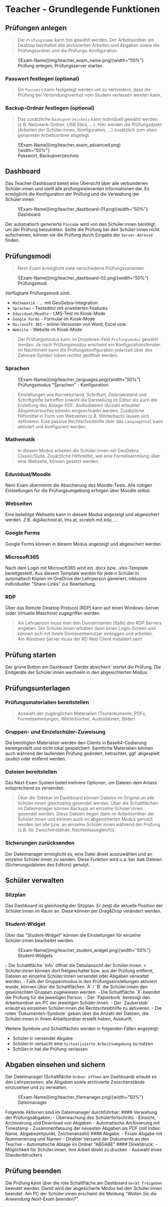# Teacher - Grundlegende Funktionen

## Prüfungen anlegen
> Der `Prüfungsname` kann frei gewählt werden. Der Arbeitsordner am Desktop beinhaltet alle archivierten Arbeiten und Abgaben sowie die Prüfungsordner und die Prüfungs-Konfiguration.
<figure markdown="span">
    ![Exam-Name](img/teacher_exam_name.png){width="50%"}
    <figcaption>Prüfung anlegen, Prüfungsserver starten</figcaption>
</figure>

### Passwort festlegen (optional)
> Ein `Passwort` kann festgelegt werden um zu verhindern, dass die Prüfung bei Verbindungsverlust vom Student verlassen werden kann.

### Backup-Ordner festlegen (optional)
> Das zusätzliche `Backupverzeichnis` kann individuell gewählt werden (z.B. Netzwerk-Ordner, USB Stick, ...). Hier werden die Prüfungsdaten (Arbeiten der Schüler:innen, Konfiguration, ...) zusätzlich zum oben genannten Arbeitsordner abgelegt.
<figure markdown="span">
    ![Exam-Name](img/teacher_exam_advanced.png){width="50%"}
    <figcaption>Passwort, Backupverzeichnis</figcaption>
</figure>

## Dashboard
Das Teacher-Dashboard bietet eine Übersicht über alle verbundenen Schüler:innen und stellt alle prüfungsrelevanten Informationen dar.
Es ermöglicht die Konfiguration der Prüfung und die Verwaltung der Schüler:innen.

<figure markdown="span">
    ![Exam-Name](img/teacher_dashboard-01.png){width="50%"}
    <figcaption>Dashboard</figcaption>
</figure>

Der automatisch generierte `Pincode` wird von den Schüler:innen benötigt, um der Prüfung beizutreten.
Sollte die Prüfung bei den Schüler:innen nicht aufscheinen, können sie die Prüfung durch Eingabe der `Server-Adresse` finden.

## Prüfungsmodi
> Next-Exam ermöglicht viele verschiedene Prüfungsvarianten. 

<figure markdown="span">
    ![Exam-Name](img/teacher_dashboard-02.png){width="50%"}
    <figcaption>Prüfungsmodi</figcaption>
</figure>

Verfügbare Prüfungsmodi sind:

- `Mathematik` - ... mit GeoGebra-Integration
- `Sprachen` - Texteditor mit erweiterten Features
- `Eduvidual/Moodle` - LMS-Test im Kiosk-Mode
- `Google Forms` - Formular im Kiosk-Mode
- `Microsoft 365` - online-Versionen von Word, Excel usw.
- `Website` - Website im Kiosk-Mode

> Der Prüfungsmodus kann im Dropdown-Feld `Prüfungsmodus` gewählt werden. Je nach Prüfungsmodus erscheint ein Konfigurationsfenster. Im Nachhinein kann die Prüfungskonfiguration jederzeit über das Zahnrad-Symbol (oben rechts) geöffnet werden.

### Sprachen

<figure markdown="span">
    ![Exam-Name](img/teacher_languages.png){width="50%"}
    <figcaption>Prüfungsmodus "Sprachen" - Konfiguration</figcaption>
</figure>

> Einstellungen wie Korrekturrand, Schriftart, Zeilenabstand und Schriftgröße betreffen sowohl die Darstellung im Editor als auch die Erstellung des Ablage-PDF. Audiodateien (Anzahl erlaubter Abspielversuche) können eingeschränkt werden. Zusätzliche Hilfsmittel in Form von Webseiten (z.B. Wörterbuch) lassen sich definieren. Eine passive Rechtschreibhilfe über das `LanguageTool` kann aktiviert und konfiguriert werden.

### Mathematik
>In diesem Modus arbeiten die Schüler:innen mit GeoGebra Classic/Suite. Zusätzliche Hilfsmittel, wie eine Formelsammlung über eine Webseite, können gesetzt werden.

### Eduvidual/Moodle
Next-Exam übernimmt die Absicherung des Moodle-Tests. Alle nötigen Einstellungen für die Prüfungsumgebung erfolgen über Moodle selbst.

### Webseiten
Eine beliebige Webseite kann in diesem Modus angezeigt und abgesichert werden. Z.B. digi4school.at, lms.at, scratch.mit.edu, ...

### Google Forms
Google Forms können in diesem Modus angezeigt und abgesichert werden.

### Microsoft365
Nach dem Login mit Microsoft365 wird ein .docx bzw. .xlsx-Template bereitgestellt.
Aus diesem Template werden für jede:n Schüler:in automatisch Kopien im OneDrive der Lehrperson generiert, inklusive individueller "Share-Links" zur Bearbeitung.

### RDP
Über das Remote Desktop Protocol (RDP) kann auf einen Windows-Server (oder Virtuelle Maschine) zugegriffen werden.
>Als Lehrperson muss man den Domainnamen (fqdn) des RDP Servers angeben. Die Schüler:innen erhalten dann einen Login-Screen und können sich mit ihrem Domänenbenutzer einloggen und arbeiten.  
>Am Windows Server muss der RD Web Client installiert sein!


## Prüfung starten
Der grüne Button am Dashboard 'Geräte absichern' startet die Prüfung. Die Endgeräte der Schüler:innen wechseln in den abgesichterten Modus.

## Prüfungsunterlagen
### Prüfungsmaterialien bereitstellen
>Auswahl der zugänglichen Materialien (Textdokumente, PDFs, Formelsammlungen, Wörterbücher, Audiodateien, Bilder)
### Gruppen- und Einzelschüler-Zuweisung
Die benötigten Materialien werden den Clients in Base64-Codierung bereitgestellt und nicht lokal gespeichert.
Samtliche Materialien können auch während der laufenden Prüfung geändert, betrachtet, ggf. abgespielt (audio) oder entfernt werden.

### Dateien bereitstellen
Das Next-Exam System bietet mehrere Optionen, um Dateien dem Anlass entsprechend zu versenden.
>Über die Sidebar im Dashboard können Dateien im Original an alle Schüler:innen gleichzeitig gesendet werden. Über die Schaltflächen im Dateimanager können Backups an einzelne Schüler:innen gesendet werden. Diese Dateien liegen dann im Arbeitsordner der Schüler:innen und können auch im abgesicherten Modus genutzt werden (an alle bzw. an einzelne Schüler:innen während der Prüfung (z.B. für Zwischenstände, Nachteilsausgleich)).

### Sicherungen zurücksenden
Der Dateimanager ermöglicht es, eine Datei direkt auszuwählen und an einzelne Schüler:innen zu senden. Diese Funktion wird u.a. bei .bak Dateien (Sicherungsdateien des Editors) genutzt.

## Schüler verwalten
### Sitzplan
Das Dashboard ist gleichzeitig der Sitzplan. Er zeigt die aktuelle Position der Schüler:innen im Raum an. Diese können per Drag&Drop verändert werden.
### Student-Widget
Über das "Student-Widget" können die Einstellungen für einzelne Schüler:innen bearbeitet werden.
<figure markdown="span">
    ![Exam-Name](img/teacher_student_widget.png){width="50%"}
    <figcaption>Student-Widgets</figcaption>
</figure>
- Die Schaltfläche `Info` öffnet die Detailansicht der Schüler:innen.
> Schüler:innen können dort freigeschaltet bzw. aus der Prüfung entfernt, Dateien an einzelne Schüler:innen versendet oder Abgaben verwaltet werden.
- Falls der Gruppenmodus in den Prüfungseinstellungen aktiviert wurde, können Über die Schaltflächen `A` / `B` die Schüler:innen den gewünschten Gruppen zugewiesen werden.
- Die Schaltfläche `X` beendet die Prüfung für die jeweiligen Person.
- Der `Papierkorb` bereinigt den Arbeitsordner am PC der jeweiligen Schüler:innen.
- Der `Zauberstab` erlaubt es einzelnen Schüler:innen die Rechtschreibhilfe zu aktivieren.
- Die roten `Dokumenten-Symbole` geben über die Anzahl der Dateien, die Schüler:innen in ihrem Arbeitsordner erstellt haben, Auskunft.

Weitere Symbole und Schaltflächen werden in folgenden Fällen angezeigt:

- Schüler:in versendet Abgabe
- Schüler:in versucht eine `Virtualisierte Arbeitsumgebung` zu nutzen
- Schüler:in hat die Prüfung verlassen

## Abgaben einsehen und sichern
Der Dateimanager (Schaltfläche `Ordner öffnen` am Dashboard) erlaubt es den Lehrpersonen, alle Abgaben sowie archivierte Zwischenstände einzusehen und zu verwalten.
<figure markdown="span">
    ![Exam-Name](img/teacher_filemanager.png){width="50%"}
    <figcaption>Dateimanager</figcaption>
</figure>
Folgende Aktionen sind im Dateimanager durchführbar:
#### Verwaltung der Prüfungsabgaben:
- Überwachung des Schülerfortschritts
- Einsicht, Archivierung und Download von Abgaben
- Automatische Archivierung mit Timestamp
- Zusammenfassung der neuesten Abgaben als PDF (mit Index: Name, Abgabezeitpunkt, Zeichenanzahl)
#### Abgabe:
- Finale Abgabe mit Nummerierung und Namen
- Direkter Versand der Dokumente an den Teacher
- Automatische Ablage im Ordner "ABGABE"
#### Direktdruck:
- Möglichkeit für Schüler:innen, ihre Arbeit direkt zu drucken
- Auswahl eines Standarddruckers

## Prüfung beenden
Die Prüfung kann über die rote Schaltfläche am Dashboard `Gerät freigeben` beendet werden. Damit wird der abgesicherte Modus bei den Schüler:innen beendet. Am PC der Schüler:innen erscheint die Meldung "*Wollen Sie die Anwendung Next-Exam beenden?*".